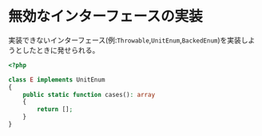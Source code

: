 # 無効なインターフェースの実装

実装できないインターフェース(例:`Throwable`,`UnitEnum`,`BackedEnum`)を実装しようとしたときに発せられる。

```php
<?php

class E implements UnitEnum 
{
    public static function cases(): array 
    {
        return []; 
    }
}
```
